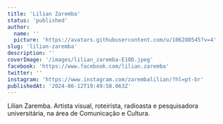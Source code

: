 ```yaml
---
title: 'Lilian Zaremba'
status: 'published'
author:
  name: ''
  picture: 'https://avatars.githubusercontent.com/u/106280545?v=4'
slug: 'lilian-zaremba'
description: ''
coverImage: '/images/lilian_zaremba-E1OD.jpeg'
facebook: 'https://www.facebook.com/lilian.zaremba'
twitter: ''
instagram: 'https://www.instagram.com/zarembalilian/?hl=pt-br'
publishedAt: '2024-06-12T19:49:58.063Z'
---
```


Lilian Zaremba. Artista visual, roteirista, radioasta e pesquisadora universitária, na área de Comunicação e Cultura.
